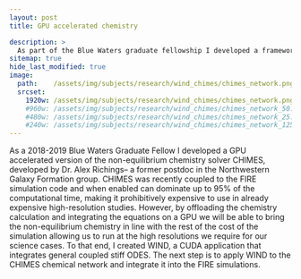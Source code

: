 ```yaml
---
layout: post
title: GPU accelerated chemistry

description: >
  As part of the Blue Waters graduate fellowship I developed a framework for accelerating networks of coupled stiff ODEs using GPUs.
sitemap: true
hide_last_modified: true
image:
  path:    /assets/img/subjects/research/wind_chimes/chimes_network.png
  srcset:
    1920w: /assets/img/subjects/research/wind_chimes/chimes_network.png
    #960w: /assets/img/subjects/research/wind_chimes/chimes_network_50.png
    #480w: /assets/img/subjects/research/wind_chimes/chimes_network_25.png
    #240w: /assets/img/subjects/research/wind_chimes/chimes_network_125.png
---
```


As a 2018-2019 Blue Waters Graduate Fellow I developed a GPU accelerated version of the non-equilibrium chemistry solver CHIMES, developed by Dr. Alex Richings– a former postdoc in the Northwestern Galaxy Formation group. CHIMES was recently coupled to the FIRE simulation code and when enabled can dominate up to 95% of the computational time, making it prohibitively expensive to use in already expensive high-resolution studies. However, by offloading the chemistry calculation and integrating the equations on a GPU we will be able to bring the non-equilibrium chemistry in line with the rest of the cost of the simulation allowing us to run at the high resolutions we require for our science cases. To that end, I created WIND, a CUDA application that integrates general coupled stiff ODES. The next step is to apply WIND to the CHIMES chemical network and integrate it into the FIRE simulations.